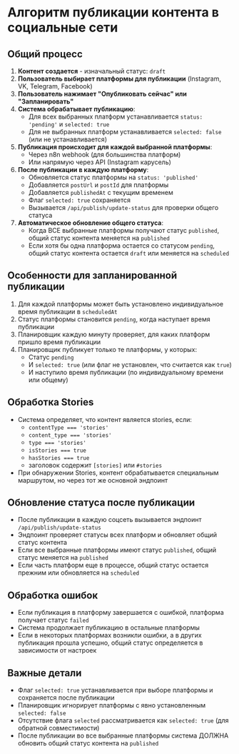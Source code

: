 # Алгоритм публикации контента в социальные сети

## Общий процесс
1. **Контент создается** - изначальный статус: `draft`
2. **Пользователь выбирает платформы для публикации** (Instagram, VK, Telegram, Facebook)
3. **Пользователь нажимает "Опубликовать сейчас" или "Запланировать"**
4. **Система обрабатывает публикацию**:
   - Для всех выбранных платформ устанавливается `status: 'pending'` и `selected: true`
   - Для не выбранных платформ устанавливается `selected: false` (или не устанавливается)
5. **Публикация происходит для каждой выбранной платформы**:
   - Через n8n webhook (для большинства платформ)
   - Или напрямую через API (Instagram карусель)
6. **После публикации в каждую платформу**:
   - Обновляется статус платформы на `status: 'published'`
   - Добавляется `postUrl` и `postId` для платформы
   - Добавляется `publishedAt` с текущим временем
   - Флаг `selected: true` сохраняется
   - Вызывается `/api/publish/update-status` для проверки общего статуса
7. **Автоматическое обновление общего статуса**:
   - Когда ВСЕ выбранные платформы получают статус `published`, общий статус контента меняется на `published`
   - Если хотя бы одна платформа остается со статусом `pending`, общий статус контента остается `draft` или меняется на `scheduled`

## Особенности для запланированной публикации
1. Для каждой платформы может быть установлено индивидуальное время публикации в `scheduledAt`
2. Статус платформы становится `pending`, когда наступает время публикации
3. Планировщик каждую минуту проверяет, для каких платформ пришло время публикации
4. Планировщик публикует только те платформы, у которых:
   - Статус `pending`
   - И `selected: true` (или флаг не установлен, что считается как `true`)
   - И наступило время публикации (по индивидуальному времени или общему)

## Обработка Stories
- Система определяет, что контент является stories, если:
  - `contentType === 'stories'`
  - `content_type === 'stories'`
  - `type === 'stories'`
  - `isStories === true`
  - `hasStories === true`
  - заголовок содержит `[stories]` или `#stories`
- При обнаружении Stories, контент обрабатывается специальным маршрутом, но через тот же основной эндпоинт

## Обновление статуса после публикации
- После публикации в каждую соцсеть вызывается эндпоинт `/api/publish/update-status`
- Эндпоинт проверяет статусы всех платформ и обновляет общий статус контента
- Если все выбранные платформы имеют статус `published`, общий статус меняется на `published`
- Если часть платформ еще в процессе, общий статус остается прежним или обновляется на `scheduled`

## Обработка ошибок
- Если публикация в платформу завершается с ошибкой, платформа получает статус `failed`
- Система продолжает публикацию в остальные платформы
- Если в некоторых платформах возникли ошибки, а в других публикация прошла успешно, общий статус определяется в зависимости от настроек

## Важные детали
- Флаг `selected: true` устанавливается при выборе платформы и сохраняется после публикации
- Планировщик игнорирует платформы с явно установленным `selected: false`
- Отсутствие флага `selected` рассматривается как `selected: true` (для обратной совместимости)
- После публикации во все выбранные платформы система ДОЛЖНА обновить общий статус контента на `published`